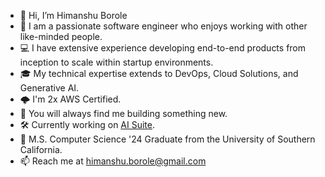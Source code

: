 - 👋  Hi, I’m Himanshu Borole
- 👀  I am a passionate software engineer who enjoys working with other like-minded people.
- 💻  I have extensive experience developing end-to-end products from inception to scale within startup environments.
- 🎓  My technical expertise extends to DevOps, Cloud Solutions, and Generative AI.
- 🌩️  I'm 2x AWS Certified.
- 🔨  You will always find me building something new.
- 🛠️  Currently working on [AI Suite](https://ai.hbofficial.com).
- 🌱  M.S. Computer Science '24 Graduate from the University of Southern California.
- 📫  Reach me at himanshu.borole@gmail.com

<!---
hborole/hborole is a ✨ special ✨ repository because its `README.md` (this file) appears on your GitHub profile.
You can click the Preview link to take a look at your changes.
--->
